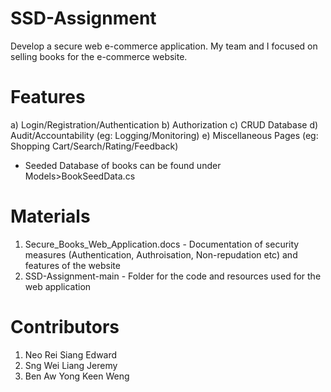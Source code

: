 # SSD-Assignment
Develop a secure web e-commerce application. My team and I focused on selling books for the e-commerce website. 

# Features
a) Login/Registration/Authentication 
b) Authorization 
c) CRUD Database 
d) Audit/Accountability (eg: Logging/Monitoring)
e) Miscellaneous Pages (eg: Shopping Cart/Search/Rating/Feedback)
* Seeded Database of books can be found under Models>BookSeedData.cs

# Materials
1) Secure_Books_Web_Application.docs - Documentation of security measures (Authentication, Authroisation, Non-repudation etc) and features of the website
2) SSD-Assignment-main - Folder for the code and resources used for the web application
   
# Contributors
1) Neo Rei Siang Edward 
2) Sng Wei Liang Jeremy 
3) Ben Aw Yong Keen Weng 
